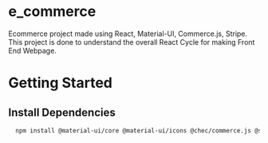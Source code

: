 # e_commerce
Ecommerce project made using React, Material-UI, Commerce.js, Stripe. This project is done to understand the overall React Cycle for making Front End Webpage.

# Getting Started

## Install Dependencies
``` bash
  npm install @material-ui/core @material-ui/icons @chec/commerce.js @stripe/react-stripe-js @stripe/stripe-js react-router-dom react-hook-form
```


